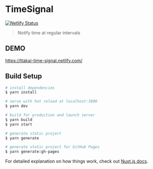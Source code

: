 # TimeSignal

[![Netlify Status](https://api.netlify.com/api/v1/badges/583e6094-4f8e-4073-9b34-3a0ca8c912ab/deploy-status)](https://app.netlify.com/sites/ttakai-time-signal/deploys)

> Notify time at regular intervals

## DEMO

https://ttakai-time-signal.netlify.com/

## Build Setup

``` bash
# install dependencies
$ yarn install

# serve with hot reload at localhost:3000
$ yarn dev

# build for production and launch server
$ yarn build
$ yarn start

# generate static project
$ yarn generate

# generate static project for GitHub Pages
$ yarn generate:gh-pages
```

For detailed explanation on how things work, check out [Nuxt.js docs](https://ja.nuxtjs.org/).
